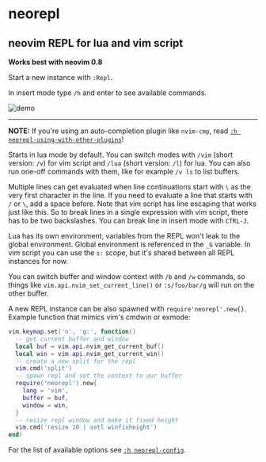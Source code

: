 # neorepl

## neovim REPL for lua and vim script

**Works best with neovim 0.8**

Start a new instance with `:Repl`.

In insert mode type `/h` and enter to see available commands.

![demo](https://user-images.githubusercontent.com/59243201/200236872-97304492-6b4c-4de5-9cad-f530ce5eab3d.gif)

---

**NOTE:** If you're using an auto-completion plugin like `nvim-cmp`, read
[`:h neorepl-using-with-other-plugins`](doc/neorepl.txt#L101)!

Starts in lua mode by default. You can switch modes with `/vim` (short version:
`/v`) for vim script and `/lua` (short version: `/l`) for lua. You can also run
one-off commands with them, like for example `/v ls` to list buffers.

Multiple lines can get evaluated when line continuations start with `\` as the
very first character in the line. If you need to evaluate a line that starts
with `/` or `\`, add a space before. Note that vim script has line escaping that
works just like this. So to break lines in a single expression with vim script,
there has to be two backslashes. You can break line in insert mode with `CTRL-J`.

Lua has its own environment, variables from the REPL won't leak to the global
environment. Global environment is referenced in the `_G` variable. In vim script
you can use the `s:` scope, but it's shared between all REPL instances for now.

You can switch buffer and window context with `/b` and `/w` commands, so things
like `vim.api.nvim_set_current_line()` or `:s/foo/bar/g` will run on the other
buffer.

A new REPL instance can be also spawned with `require'neorepl'.new{}`. Example
function that mimics vim's cmdwin or exmode:
```lua
vim.keymap.set('n', 'g:', function()
  -- get current buffer and window
  local buf = vim.api.nvim_get_current_buf()
  local win = vim.api.nvim_get_current_win()
  -- create a new split for the repl
  vim.cmd('split')
  -- spawn repl and set the context to our buffer
  require('neorepl').new{
    lang = 'vim',
    buffer = buf,
    window = win,
  }
  -- resize repl window and make it fixed height
  vim.cmd('resize 10 | setl winfixheight')
end)
```

For the list of available options see [`:h neorepl-config`](doc/neorepl.txt#L120).
